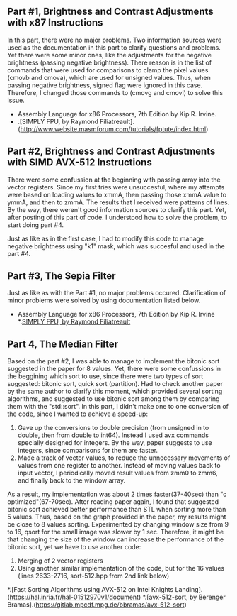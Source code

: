 ## Part #1, Brightness and Contrast Adjustments with x87 Instructions
In this part, there were no major problems. Two information sources were used as the documentation in this part to clarify questions and problems.
Yet there were some minor ones, like the adjustments for the negative brightness (passing negative brightness). There reason is in the list of commands that were used for comparisons to clamp the pixel values (cmovb and cmova), which are used for unsigned values. Thus, when passing negative brightness, signed flag were ignored in this case. Therefore, I changed those commands to (cmovg and cmovl) to solve this issue.

* Assembly Language for x86 Processors, 7th Edition by Kip R. Irvine.
* .[SIMPLY FPU, by Raymond Filiatreault].(http://www.website.masmforum.com/tutorials/fptute/index.html)

## Part #2, Brightness and Contrast Adjustments with SIMD AVX-512 Instructions
There were some confussion at the beginning with passing array into the vector registers. Since my first tries were unsuccesful, where my attempts were based on loading values to xmmA, then passing those xmmA value to ymmA, and then to zmmA. The results that I received were patterns of lines. By the way, there weren't good information sources to clarify this part. Yet, after posting of this part of code. I understood how to solve the problem, to start doing part #4.

Just as like as in the first case, I had to modify this code to manage negative brightness using "k1" mask, which was succesful and used in the part #4.

## Part #3, The Sepia Filter
Just as like as with the Part #1, no major problems occured. Clarification of minor problems were solved by using documentation listed below.

* Assembly Language for x86 Processors, 7th Edition by Kip R. Irvine
*.[SIMPLY FPU, by Raymond Filiatreault](http://www.website.masmforum.com/tutorials/fptute/index.html)

## Part 4, The Median Filter
Based on the part #2, I was able to manage to implement the bitonic sort suggested in the paper for 8 values. Yet, there were some confussions in the beggining which sort to use, since there were two types of sort suggested: bitonic sort, quick sort (partition). Had to check another paper by the same author to clarify this moment, which provided several sorting algorithms, and suggested to use bitonic sort among them by comparing them with the "std::sort". 
In this part, I didn't make one to one conversion of the code, since I wanted to achieve a speed-up:
1) Gave up the conversions to double precision (from unsigned in to double, then from double to int64). Instead I used avx commands specially designed for integers. By the way, paper suggests to use integers, since comparisons for them are faster.
2) Made a track of vector values, to reduce the unnecessary movements of values from one register to another. Instead of moving values back to input vector, I periodically moved result values from zmm0 to zmm6, and finally back to the window array. 

As a result, my implementation was about 2 times faster(37-40sec) than "c optimized"(67-70sec). After reading paper again, I found that suggested bitonic sort achieved better performance than STL when sorting more than 5 values. Thus, based on the graph provided in the paper, my results might be close to 8 values sorting. Experimented by changing window size from 9 to 16, qsort for the small image was slower by 1 sec. Therefore, it might be that changing the size of the window can increase the performance of the bitonic sort, yet we have to use another code:
1) Merging of 2 vector registers
2) Using another similar implementation of the code, but for the 16 values (lines 2633-2716, sort-512.hpp from 2nd link below)

*.[Fast Sorting Algorithms using AVX-512 on Intel Knights Landing].(https://hal.inria.fr/hal-01512970v1/document)
*.[avx-512-sort, by Berenger Bramas].(https://gitlab.mpcdf.mpg.de/bbramas/avx-512-sort)
